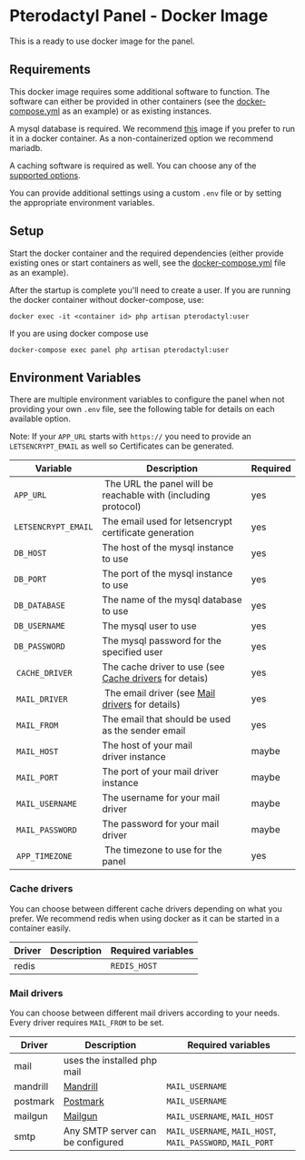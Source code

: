 # Pterodactyl Panel - Docker Image
This is a ready to use docker image for the panel.

## Requirements
This docker image requires some additional software to function. The software can either be provided in other containers (see the [docker-compose.yml](docker-compose.yml) as an example) or as existing instances.

A mysql database is required. We recommend [this](quay.io/parkervcp/mariadb-alpine) image if you prefer to run it in a docker container. As a non-containerized option we recommend mariadb.

A caching software is required as well. You can choose any of the [supported options](#cache-drivers).

You can provide additional settings using a custom `.env` file or by setting the appropriate environment variables.

## Setup

Start the docker container and the required dependencies (either provide existing ones or start containers as well, see the [docker-compose.yml](docker-compose.yml) file as an example).

After the startup is complete you'll need to create a user.
If you are running the docker container without docker-compose, use:
```
docker exec -it <container id> php artisan pterodactyl:user
```
If you are using docker compose use
```
docker-compose exec panel php artisan pterodactyl:user
```

## Environment Variables
There are multiple environment variables to configure the panel when not providing your own `.env` file, see the following table for details on each available option.

Note: If your `APP_URL` starts with `https://` you need to provide an `LETSENCRYPT_EMAIL` as well so Certificates can be generated.

| Variable            | Description                                                                    | Required |
| ------------------- | ------------------------------------------------------------------------------ | -------- |
| `APP_URL`           | The URL the panel will be reachable with (including protocol)                  | yes      |
| `LETSENCRYPT_EMAIL` | The email used for letsencrypt certificate generation                          | yes      |
| `DB_HOST`           | The host of the mysql instance to use                                          | yes      |
| `DB_PORT`           | The port of the mysql instance to use                                          | yes      |
| `DB_DATABASE`       | The name of the mysql database to use                                          | yes      |
| `DB_USERNAME`       | The mysql user to use                                                          | yes      |
| `DB_PASSWORD`       | The mysql password for the specified user                                      | yes      |
| `CACHE_DRIVER`      | The cache driver to use (see [Cache drivers](#cache-drivers) for detais)       | yes      |
| `MAIL_DRIVER`       | The email driver (see [Mail drivers](#mail-drivers) for details)               | yes      |
| `MAIL_FROM`         | The email that should be used as the sender email                              | yes      |
| `MAIL_HOST`         | The host of your mail driver instance                                          | maybe    |
| `MAIL_PORT`         | The port of your mail driver instance                                          | maybe    |
| `MAIL_USERNAME`     | The username for your mail driver                                              | maybe    |
| `MAIL_PASSWORD`     | The password for your mail driver                                              | maybe    |
| `APP_TIMEZONE`      | The timezone to use for the panel                                              | yes      |


### Cache drivers
You can choose between different cache drivers depending on what you prefer.
We recommend redis when using docker as it can be started in a container easily.

| Driver   | Description                          | Required variables                                     |
| -------- | ------------------------------------ | ------------------------------------------------------ |
| redis    |                                      | `REDIS_HOST`                                           |

### Mail drivers
You can choose between different mail drivers according to your needs.
Every driver requires `MAIL_FROM` to be set.

| Driver   | Description                          | Required variables                                            |
| -------- | ------------------------------------ | ------------------------------------------------------------- |
| mail     | uses the installed php mail          |                                                               |
| mandrill | [Mandrill](http://www.mandrill.com/) | `MAIL_USERNAME`                                               |
| postmark | [Postmark](https://postmarkapp.com/) | `MAIL_USERNAME`                                               |
| mailgun  | [Mailgun](https://www.mailgun.com/)  | `MAIL_USERNAME`, `MAIL_HOST`                                  |
| smtp     | Any SMTP server can be configured    | `MAIL_USERNAME`, `MAIL_HOST`, `MAIL_PASSWORD`, `MAIL_PORT`    |
